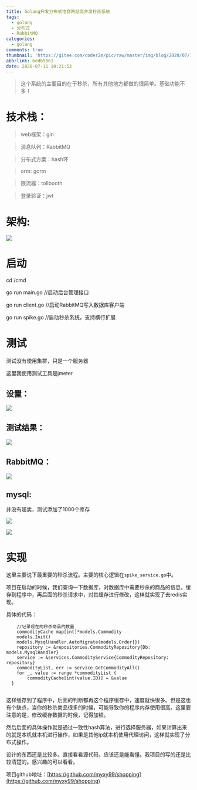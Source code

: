 ```yaml
---
title: Golang开发分布式电商网站高并发秒杀系统
tags:
  - golang
  - 分布式
  - RabbitMQ
categories:
  - golang
comments: true
thumbnail: 'https://gitee.com/coder2m/pic/raw/master/img/blog/2020/07/12/20200712102819.png'
abbrlink: 6edb5861
date: 2020-07-11 10:21:53
---
```


> 这个系统的主要目的在于秒杀，所有其他地方都做的很简单。基础功能不多！

# 技术栈：

> web框架：gin

> 消息队列：RabbitMQ

> 分布式方案：hash环

> orm: gorm

> 限流器：tollbooth

> 登录验证：jwt

# 架构:

![](https://gitee.com/coder2m/pic/raw/master/img/blog/2020/07/12/20200712131203.png)

# 启动
cd /cmd

go run main.go //启动后台管理接口

go run client.go //启动RabbitMQ写入数据库客户端

go run spike.go //启动秒杀系统，支持横行扩展

# 测试

测试没有使用集群，只是一个服务器

这里我使用测试工具是jmeter


## 设置：

![](https://gitee.com/coder2m/pic/raw/master/img/blog/2020/07/12/20200712090309.png)


## 测试结果：

![](https://gitee.com/coder2m/pic/raw/master/img/blog/2020/07/12/20200712085943.png)


## RabbitMQ：

![](https://gitee.com/coder2m/pic/raw/master/img/blog/2020/07/12/20200712090446.png)

## mysql:
并没有超卖，测试添加了1000个库存

![](https://gitee.com/coder2m/pic/raw/master/img/blog/2020/07/12/20200712090604.png)

![](https://gitee.com/coder2m/pic/raw/master/img/blog/2020/07/12/20200712090629.png)


# 实现

这里主要说下最重要的秒杀流程。主要的核心逻辑在```spike_service.go```中。

项目在启动的时候，我们查询一下数据库，对数据库中需要秒杀的商品的信息，缓存到程序中，再后面的秒杀请求中，对其缓存进行修改，这样就实现了去redis实现。

具体的代码：

```golang
	//记录现在的秒杀商品的数量
	commodityCache map[int]*models.Commodity
	models.Init()
	models.MysqlHandler.AutoMigrate(models.Order{})
	repository := &repositories.CommodityRepository{Db: models.MysqlHandler}
	service := &services.CommodityService{CommodityRepository: repository}
    commodityList, err := service.GetCommodityAll()
  	for _, value := range *commodityList {
		commodityCache[int(value.ID)] = &value
  }
  
```

这样缓存到了程序中，后面的判断都再这个程序缓存中，速度就快很多。但是这也有个缺点，当你的秒杀商品很多的时候，可能导致你的程序内存使用很高。这里要注意的是，修改缓存数据的时候，记得加锁。

然后后面的具体操作就是通过一致性hash算法，进行选择服务器，如果计算出来的就是本机就本机进行操作，如果是其他ip就本机使用代理访问，这样就实现了分布式操作。

设计的东西还是比较多。直接看看源代码，应该还是能看懂。我项目的写的还是比较清楚的。感兴趣的可以看看。

项目github地址：[https://github.com/myxy99/shopping](https://github.com/myxy99/shopping)


